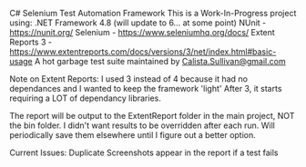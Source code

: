 ﻿C# Selenium Test Automation Framework
This is a Work-In-Progress project using:
.NET Framework 4.8 (will update to 6... at some point)
NUnit - https://nunit.org/
Selenium - https://www.seleniumhq.org/docs/
Extent Reports 3 - https://www.extentreports.com/docs/versions/3/net/index.html#basic-usage
A hot garbage test suite maintained by Calista.Sullivan@gmail.com

Note on Extent Reports:
I used 3 instead of 4 because it had no dependances and I wanted to keep the framework 'light'
After 3, it starts requiring a LOT of dependancy libraries.

The report will be output to the ExtentReport folder in the main project, NOT the bin folder.
I didn't want results to be overridden after each run.
Will periodically save them elsewhere until I figure out a better option.

Current Issues:
Duplicate Screenshots appear in the report if a test fails